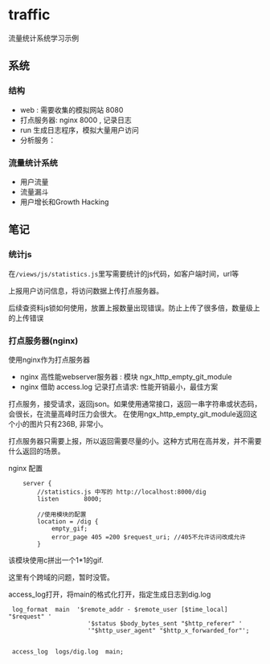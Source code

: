 # traffic

流量统计系统学习示例


## 系统

### 结构

* web : 需要收集的模拟网站 8080
* 打点服务器: nginx 8000 , 记录日志
* run 生成日志程序，模拟大量用户访问
* 分析服务：

### 流量统计系统

* 用户流量
* 流量漏斗
* 用户增长和Growth Hacking



## 笔记

### 统计js

在`/views/js/statistics.js`里写需要统计的js代码，如客户端时间，url等

上报用户访问信息，将访问数据上传打点服务器。

后续查资料js锁如何使用，放置上报数量出现错误。防止上传了很多倍，数量级上的上传错误


### 打点服务器(nginx)

使用nginx作为打点服务器

* nginx 高性能webserver服务器 : 模块 ngx_http_empty_git_module
* nginx 借助 access.log 记录打点请求: 性能开销最小，最佳方案


打点服务，接受请求，返回json。如果使用通常接口，返回一串字符串或状态码，会很长，在流量高峰时压力会很大。
在使用ngx_http_empty_git_module返回这个小的图片只有236B, 非常小。

打点服务器只需要上报，所以返回需要尽量的小。这种方式用在高并发，并不需要什么返回的场景。

nginx 配置

```
    server {
        //statistics.js 中写的 http://localhost:8000/dig
        listen       8000;

        //使用模块的配置
    	location = /dig {
            empty_gif;
            error_page 405 =200 $request_uri; //405不允许访问改成允许
    	}

```

该模块使用c拼出一个1*1的gif.

这里有个跨域的问题，暂时没管。


access_log打开，将main的格式化打开，指定生成日志到dig.log

```
 log_format  main  '$remote_addr - $remote_user [$time_local] "$request" '
                      '$status $body_bytes_sent "$http_referer" '
                      '"$http_user_agent" "$http_x_forwarded_for"';


 access_log  logs/dig.log  main;
```